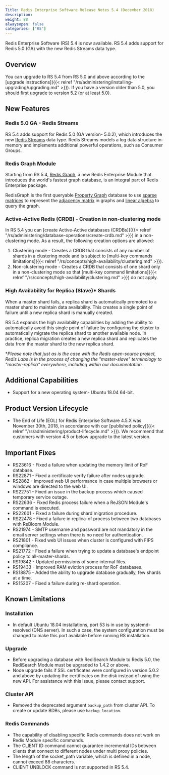 ```yaml
---
Title: Redis Enterprise Software Release Notes 5.4 (December 2018)
description: 
weight: 88
alwaysopen: false
categories: ["RS"]
---
```

Redis Enterprise Software (RS) 5.4 is now available. RS 5.4 adds support for Redis 5.0 (GA) with the new Redis Streams data type.

## Overview

You can upgrade to RS 5.4 from RS 5.0 and above according to the [upgrade instructions]({{< relref "/rs/administering/installing-upgrading/upgrading.md" >}}). If you have a version older than 5.0, you should first upgrade to version 5.2 (or at least 5.0).

## New Features

### Redis 5.0 GA - Redis Streams

RS 5.4 adds support for Redis 5.0 (GA version- 5.0.2), which introduces the new [Redis Streams](https://redis.io/topics/streams-intro) data type. Redis Streams models a log data structure in-memory and implements additional powerful operations, such as Consumer Groups.

### Redis Graph Module

Starting from RS 5.4, [Redis Graph](https://oss.redislabs.com/redisgraph/), a new Redis Enterprise Module that introduces the world's fastest graph database, is an integral part of Redis Enterprise package.

RedisGraph is the first queryable [Property Graph](https://github.com/opencypher/openCypher/blob/master/docs/property-graph-model.adoc) database to use [sparse matrices](https://en.wikipedia.org/wiki/Sparse_matrix) to represent the [adjacency matrix](https://en.wikipedia.org/wiki/Adjacency_matrix) in graphs and [linear algebra](http://faculty.cse.tamu.edu/davis/GraphBLAS.html) to query the graph.

### Active-Active Redis (CRDB) - Creation in non-clustering mode

In RS 5.4 you can [create Active-Active databases (CRDBs)]({{< relref "/rs/administering/database-operations/create-crdb.md" >}}) in a non-clustering mode. As a result, the following creation options are allowed:

1. Clustering mode - Creates a CRDB that consists of any number of shards in a clustering mode and is subject to [multi-key commands limitations]({{< relref "/rs/concepts/high-availability/clustering.md" >}}).
1. Non-clustering mode - Creates a CRDB that consists of one shard only in a non-clustering mode so that [multi-key command limitations]({{< relref "/rs/concepts/high-availability/clustering.md" >}}) do not apply.

### High Availability for Replica (Slave)* Shards

When a master shard fails, a replica shard is automatically promoted to a master shard to maintain data availability. This creates a single point of failure until a new replica shard is manually created.

RS 5.4 expands the high availability capabilities by adding the ability to automatically avoid this single point of failure by configuring the cluster to automatically migrate the replica shard to another available node. In practice, replica migration creates a new replica shard and replicates the data from the master shard to the new replica shard.

*_Please note that just as is the case with the Redis open-source project, Redis Labs is in the process of changing the "master-slave" terminology to "master-replica" everywhere, including within our documentation._

## Additional Capabilities

*   Support for a new operating system- Ubuntu 18.04 64-bit.

## Product Version Lifecycle

*   The End of Life (EOL) for Redis Enterprise Software 4.5.X was November 30th, 2018, in accordance with our [published policy]({{< relref "/rs/administering/product-lifecycle.md" >}}). We recommend that customers with version 4.5 or below upgrade to the latest version.

## Important Fixes

*   RS23616 - Fixed a failure when updating the memory limit of RoF database.
*   RS22871 - Fixed a certificate verify failure after nodes upgrade.
*   RS2862 - Improved web UI performance in case multiple browsers or windows are directed to the web UI.
*   RS22751 - Fixed an issue in the backup process which caused temporary service outage.
*   RS22636 - Fixed Redis process failure when a ReJSON Module's command is executed.
*   RS22601 - Fixed a failure during shard migration procedure.
*   RS22478 - Fixed a failure in replica-of process between two databases with ReBloom Module.
*   RS21974 - SMTP username and password are not mandatory in the email server settings when there is no need for authentication.
*   RS21801 - Fixed web UI issues when cluster is configured with FIPS compliance.
*   RS21772 - Fixed a failure when trying to update a database's endpoint policy to all-master-shards.
*   RS19842 - Updated permissions of some internal files.
*   RS19433 - Improved RAM eviction process for RoF databases.
*   RS18875 - Added the ability to upgrade database gradually, few shards at a time.
*   RS15207 - Fixed a failure during re-shard operation.

## Known Limitations

### Installation

*   In default Ubuntu 18.04 installations, port 53 is in use by systemd-resolved (DNS server). In such a case, the system configuration must be changed to make this port available before running RS installation.

### Upgrade

*   Before upgrading a database with RediSearch Module to Redis 5.0, the RediSearch Module must be upgraded to 1.4.2 or above.
*   Node upgrade fails if SSL certificates were configured in version 5.0.2 and above by updating the certificates on the disk instead of using the new API. For assistance with this issue, please contact support. 

### Cluster API

*   Removed the deprecated argument `backup_path` from cluster API. To create or update BDBs, please use `backup_location`.

### Redis Commands

*   The capability of disabling specific Redis commands does not work on Redis Module specific commands.
*   The CLIENT ID command cannot guarantee incremental IDs between clients that connect to different nodes under multi proxy policies.
*   The length of the socket_path variable, which is defined in a node, cannot exceed 88 characters.
*   CLIENT UNBLOCK command is not supported in RS 5.4.
